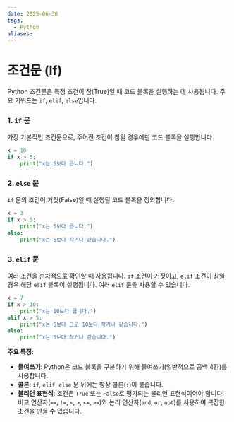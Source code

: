 ```yaml
---
date: 2025-06-30
tags:
  - Python
aliases:
---
```


# 조건문 (If)

Python 조건문은 특정 조건이 참(True)일 때 코드 블록을 실행하는 데 사용됩니다. 주요 키워드는 `if`, `elif`, `else`입니다.

### 1. `if` 문
가장 기본적인 조건문으로, 주어진 조건이 참일 경우에만 코드 블록을 실행합니다.

```python
x = 10
if x > 5:
    print("x는 5보다 큽니다.")
```

### 2. `else` 문
`if` 문의 조건이 거짓(False)일 때 실행될 코드 블록을 정의합니다.

```python
x = 3
if x > 5:
    print("x는 5보다 큽니다.")
else:
    print("x는 5보다 작거나 같습니다.")
```

### 3. `elif` 문
여러 조건을 순차적으로 확인할 때 사용됩니다. `if` 조건이 거짓이고, `elif` 조건이 참일 경우 해당 `elif` 블록이 실행됩니다. 여러 `elif` 문을 사용할 수 있습니다.

```python
x = 7
if x > 10:
    print("x는 10보다 큽니다.")
elif x > 5:
    print("x는 5보다 크고 10보다 작거나 같습니다.")
else:
    print("x는 5보다 작거나 같습니다.")
```

**주요 특징:**

*   **들여쓰기**: Python은 코드 블록을 구분하기 위해 들여쓰기(일반적으로 공백 4칸)를 사용합니다.
*   **콜론**: `if`, `elif`, `else` 문 뒤에는 항상 콜론(`:`)이 붙습니다.
*   **불리언 표현식**: 조건은 `True` 또는 `False`로 평가되는 불리언 표현식이어야 합니다. 비교 연산자(`==`, `!=`, `<`, `>`, `<=`, `>=`)와 논리 연산자(`and`, `or`, `not`)를 사용하여 복잡한 조건을 만들 수 있습니다.